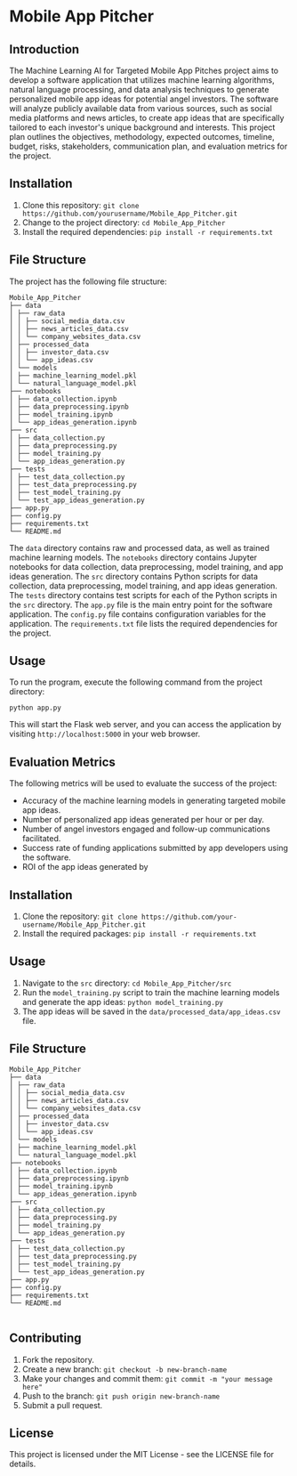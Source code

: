 # Mobile App Pitcher

## Introduction

The Machine Learning AI for Targeted Mobile App Pitches project aims to develop a software application that utilizes machine learning algorithms, natural language processing, and data analysis techniques to generate personalized mobile app ideas for potential angel investors. The software will analyze publicly available data from various sources, such as social media platforms and news articles, to create app ideas that are specifically tailored to each investor's unique background and interests. This project plan outlines the objectives, methodology, expected outcomes, timeline, budget, risks, stakeholders, communication plan, and evaluation metrics for the project.

## Installation

1. Clone this repository: `git clone https://github.com/yourusername/Mobile_App_Pitcher.git`
2. Change to the project directory: `cd Mobile_App_Pitcher`
3. Install the required dependencies: `pip install -r requirements.txt`

## File Structure

The project has the following file structure:

```
Mobile_App_Pitcher
├── data
│ ├── raw_data
│ │ ├── social_media_data.csv
│ │ ├── news_articles_data.csv
│ │ └── company_websites_data.csv
│ ├── processed_data
│ │ ├── investor_data.csv
│ │ └── app_ideas.csv
│ └── models
│ ├── machine_learning_model.pkl
│ └── natural_language_model.pkl
├── notebooks
│ ├── data_collection.ipynb
│ ├── data_preprocessing.ipynb
│ ├── model_training.ipynb
│ └── app_ideas_generation.ipynb
├── src
│ ├── data_collection.py
│ ├── data_preprocessing.py
│ ├── model_training.py
│ └── app_ideas_generation.py
├── tests
│ ├── test_data_collection.py
│ ├── test_data_preprocessing.py
│ ├── test_model_training.py
│ └── test_app_ideas_generation.py
├── app.py
├── config.py
├── requirements.txt
└── README.md
```


The `data` directory contains raw and processed data, as well as trained machine learning models. The `notebooks` directory contains Jupyter notebooks for data collection, data preprocessing, model training, and app ideas generation. The `src` directory contains Python scripts for data collection, data preprocessing, model training, and app ideas generation. The `tests` directory contains test scripts for each of the Python scripts in the `src` directory. The `app.py` file is the main entry point for the software application. The `config.py` file contains configuration variables for the application. The `requirements.txt` file lists the required dependencies for the project.

## Usage

To run the program, execute the following command from the project directory:

```
python app.py
```


This will start the Flask web server, and you can access the application by visiting `http://localhost:5000` in your web browser.

## Evaluation Metrics

The following metrics will be used to evaluate the success of the project:

- Accuracy of the machine learning models in generating targeted mobile app ideas.
- Number of personalized app ideas generated per hour or per day.
- Number of angel investors engaged and follow-up communications facilitated.
- Success rate of funding applications submitted by app developers using the software.
- ROI of the app ideas generated by

## Installation

1. Clone the repository: `git clone https://github.com/your-username/Mobile_App_Pitcher.git`
2. Install the required packages: `pip install -r requirements.txt`

## Usage

1. Navigate to the `src` directory: `cd Mobile_App_Pitcher/src`
2. Run the `model_training.py` script to train the machine learning models and generate the app ideas: `python model_training.py`
3. The app ideas will be saved in the `data/processed_data/app_ideas.csv` file.

## File Structure

```
Mobile_App_Pitcher
├── data
│ ├── raw_data
│ │ ├── social_media_data.csv
│ │ ├── news_articles_data.csv
│ │ └── company_websites_data.csv
│ ├── processed_data
│ │ ├── investor_data.csv
│ │ └── app_ideas.csv
│ └── models
│ ├── machine_learning_model.pkl
│ └── natural_language_model.pkl
├── notebooks
│ ├── data_collection.ipynb
│ ├── data_preprocessing.ipynb
│ ├── model_training.ipynb
│ └── app_ideas_generation.ipynb
├── src
│ ├── data_collection.py
│ ├── data_preprocessing.py
│ ├── model_training.py
│ └── app_ideas_generation.py
├── tests
│ ├── test_data_collection.py
│ ├── test_data_preprocessing.py
│ ├── test_model_training.py
│ └── test_app_ideas_generation.py
├── app.py
├── config.py
├── requirements.txt
└── README.md
   
```


## Contributing

1. Fork the repository.
2. Create a new branch: `git checkout -b new-branch-name`
3. Make your changes and commit them: `git commit -m "your message here"`
4. Push to the branch: `git push origin new-branch-name`
5. Submit a pull request.

## License

This project is licensed under the MIT License - see the LICENSE file for details.

